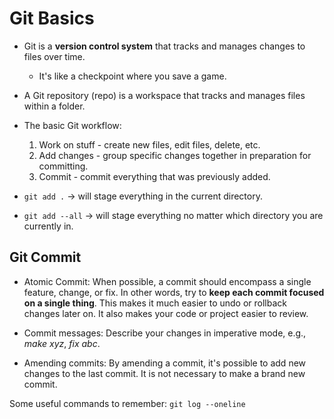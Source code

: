 # Git Basics
- Git is a **version control system** that tracks and manages changes to files over time.
    - It's like a checkpoint where you save a game.

- A Git repository (repo) is a workspace that tracks and manages files within a folder.

- The basic Git workflow:
    1. Work on stuff - create new files, edit files, delete, etc.
    2. Add changes - group specific changes together in preparation for committing.
    3. Commit - commit everything that was previously added.

- `git add .` &rarr; will stage everything in the current directory.

- `git add --all` &rarr; will stage everything no matter which directory you are currently in.

## Git Commit
- Atomic Commit: When possible, a commit should encompass a single feature, change, or fix. In other words, try to **keep each commit focused on a single thing**. This makes it much easier to undo or rollback changes later on. It also makes your code or project easier to review.

- Commit messages: Describe your changes in imperative mode, e.g., *make xyz*, *fix abc*.

- Amending commits: By amending a commit, it's possible to add new changes to the last commit. It is not necessary to make a brand new commit.

Some useful commands to remember: `git log --oneline`
